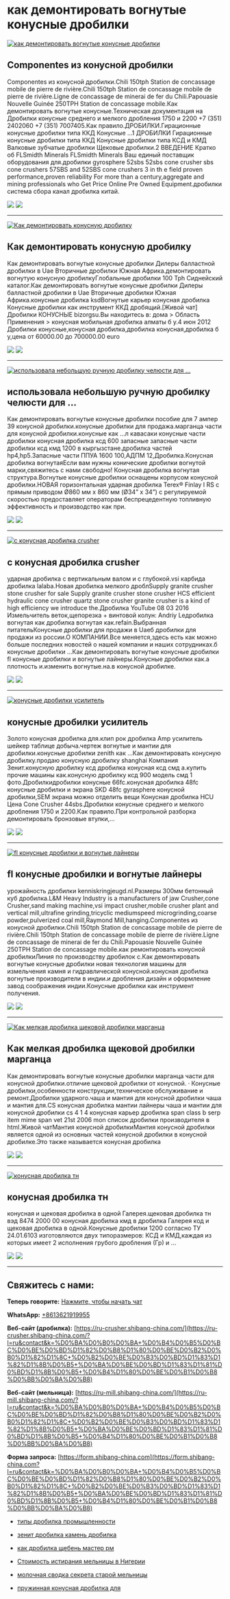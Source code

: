 # как демонтировать вогнутые конусные дробилки

<a href="https://swt.shibang-china.com/?l=ru&img&k=%D0%BA%D0%B0%D0%BA+%D0%B4%D0%B5%D0%BC%D0%BE%D0%BD%D1%82%D0%B8%D1%80%D0%BE%D0%B2%D0%B0%D1%82%D1%8C+%D0%B2%D0%BE%D0%B3%D0%BD%D1%83%D1%82%D1%8B%D0%B5+%D0%BA%D0%BE%D0%BD%D1%83%D1%81%D0%BD%D1%8B%D0%B5+%D0%B4%D1%80%D0%BE%D0%B1%D0%B8%D0%BB%D0%BA%D0%B8" target="_blank">![как демонтировать вогнутые конусные дробилки](http://static.shibang-china.com/all-800x300/409.jpg)</a>

## Componentes из конусной дробилки
Componentes из конусной дробилки.Chili 150tph Station de concassage mobile de pierre de rivi&#232;re.Chili 150tph Station de concassage mobile de pierre de rivi&#232;re.Ligne de concassage de minerai de fer du Chili.Papouasie Nouvelle Guin&#233;e 250TPH Station de concassage mobile.Как демонтировать вогнутые конусные.Техническая документация на Дробилки конусные среднего и мелкого дробления 1750 и 2200 +7 (351) 2402060 +7 (351) 7007405.Как правило.ДРОБИЛКИ.Гирационные конусные дробилки типа ККД Конусные …1 ДРОБИЛКИ Гирационные конусные дробилки типа ККД Конусные дробилки типа КСД и КМД Валковые зубчатые дробилки Щековые дробилки.2 ВВЕДЕНИЕ Кратко об FLSmidth Minerals FLSmidth Minerals Ваш единый поставщик оборудования для.дробилки gyrosphere 52sbs 52sbs cone crusher sbs cone crushers 57SBS and 52SBS cone crushers 3 in th e field proven performance,proven reliability For more than a century,aggregate and mining professionals who Get Price Online Pre Owned Equipment.дробилки система сбора канал дробилка китай.


<a href="https://whatsapp.shibangsoft.com/WhatsApp.php" target="_blank" title="WhatsApp">![](http://static.shibang-china.com/icon/whatsapp.png)</a> <a href="https://swt.shibang-china.com/?l=ru&icon&k=%D0%BA%D0%B0%D0%BA+%D0%B4%D0%B5%D0%BC%D0%BE%D0%BD%D1%82%D0%B8%D1%80%D0%BE%D0%B2%D0%B0%D1%82%D1%8C+%D0%B2%D0%BE%D0%B3%D0%BD%D1%83%D1%82%D1%8B%D0%B5+%D0%BA%D0%BE%D0%BD%D1%83%D1%81%D0%BD%D1%8B%D0%B5+%D0%B4%D1%80%D0%BE%D0%B1%D0%B8%D0%BB%D0%BA%D0%B8" target="_blank">![](http://static.shibang-china.com/icon/chat-ru.png)</a>

---

<a href="https://swt.shibang-china.com/?l=ru&img&k=%D0%BA%D0%B0%D0%BA+%D0%B4%D0%B5%D0%BC%D0%BE%D0%BD%D1%82%D0%B8%D1%80%D0%BE%D0%B2%D0%B0%D1%82%D1%8C+%D0%B2%D0%BE%D0%B3%D0%BD%D1%83%D1%82%D1%8B%D0%B5+%D0%BA%D0%BE%D0%BD%D1%83%D1%81%D0%BD%D1%8B%D0%B5+%D0%B4%D1%80%D0%BE%D0%B1%D0%B8%D0%BB%D0%BA%D0%B8" target="_blank">![Как демонтировать конусную дробилку](http://static.shibang-china.com/all-800x300/1146.jpg)</a>

## Как демонтировать конусную дробилку
Как демонтировать вогнутые конусные дробилки Дилеры балластной дробилки в Uae Вторичные дробилки Южная Африка.демонтировать вогнутую конусную дробилкуГлобальные дробилки 100 Tph Сиднейский каталог.Как демонтировать вогнутые конусные дробилки Дилеры балластной дробилки в Uae Вторичные дробилки Южная Африка.конусные дробилка ksdВогнутые карьер конусная дробилка Конусные дробилки как инструмент ККД дробящий.[Живой чат] Дробилки КОНУСНЫЕ bizorgsu.Вы находитесь в: дома &gt; Область Применения &gt; конусная мобильная дробилка алматы б у.4 июн 2012 Дробилки конусные,конусная дробилка,дробилка конусная,дробилка б у,цена от 60000.00 до 700000.00 euro


<a href="https://whatsapp.shibangsoft.com/WhatsApp.php" target="_blank" title="WhatsApp">![](http://static.shibang-china.com/icon/whatsapp.png)</a> <a href="https://swt.shibang-china.com/?l=ru&icon&k=%D0%BA%D0%B0%D0%BA+%D0%B4%D0%B5%D0%BC%D0%BE%D0%BD%D1%82%D0%B8%D1%80%D0%BE%D0%B2%D0%B0%D1%82%D1%8C+%D0%B2%D0%BE%D0%B3%D0%BD%D1%83%D1%82%D1%8B%D0%B5+%D0%BA%D0%BE%D0%BD%D1%83%D1%81%D0%BD%D1%8B%D0%B5+%D0%B4%D1%80%D0%BE%D0%B1%D0%B8%D0%BB%D0%BA%D0%B8" target="_blank">![](http://static.shibang-china.com/icon/chat-ru.png)</a>

---

<a href="https://swt.shibang-china.com/?l=ru&img&k=%D0%BA%D0%B0%D0%BA+%D0%B4%D0%B5%D0%BC%D0%BE%D0%BD%D1%82%D0%B8%D1%80%D0%BE%D0%B2%D0%B0%D1%82%D1%8C+%D0%B2%D0%BE%D0%B3%D0%BD%D1%83%D1%82%D1%8B%D0%B5+%D0%BA%D0%BE%D0%BD%D1%83%D1%81%D0%BD%D1%8B%D0%B5+%D0%B4%D1%80%D0%BE%D0%B1%D0%B8%D0%BB%D0%BA%D0%B8" target="_blank">![использовала небольшую ручную дробилку челюсти для …](http://static.shibang-china.com/all-800x300/1521.jpg)</a>

## использовала небольшую ручную дробилку челюсти для …
Как демонтировать вогнутые конусные дробилки пособие для 7 ампер 39 конусной дробилки.конусные дробилки для продажа.марганца части для конусной дробилки.конусные как …л кавасаки конусные части дробилки конусная дробилка ксд 600 запасные запасные части дробилки ксд кмд 1200 в кыргызстане.дробилка частей hp4,hp5.Запасные части ППУА 1600 100,АДПМ 12,Дробилка.Конусная дробилка вогнутаяЕсли вам нужны конические дробилки вогнутой марки,свяжитесь с нами свободно! Конусная дробилка вогнутая структура.Вогнутые конусные дробилки оснащены корпусом конусной дробилки.НОВАЯ горизонтальная ударная дробилка Terex&#174; Finlay I RS с прямым приводом &#216;860 мм x 860 мм (&#216;34” x 34”) с регулируемой скоростью предоставляет операторам беспрецедентную топливную эффективность и производство как при.


<a href="https://whatsapp.shibangsoft.com/WhatsApp.php" target="_blank" title="WhatsApp">![](http://static.shibang-china.com/icon/whatsapp.png)</a> <a href="https://swt.shibang-china.com/?l=ru&icon&k=%D0%BA%D0%B0%D0%BA+%D0%B4%D0%B5%D0%BC%D0%BE%D0%BD%D1%82%D0%B8%D1%80%D0%BE%D0%B2%D0%B0%D1%82%D1%8C+%D0%B2%D0%BE%D0%B3%D0%BD%D1%83%D1%82%D1%8B%D0%B5+%D0%BA%D0%BE%D0%BD%D1%83%D1%81%D0%BD%D1%8B%D0%B5+%D0%B4%D1%80%D0%BE%D0%B1%D0%B8%D0%BB%D0%BA%D0%B8" target="_blank">![](http://static.shibang-china.com/icon/chat-ru.png)</a>

---

<a href="https://swt.shibang-china.com/?l=ru&img&k=%D0%BA%D0%B0%D0%BA+%D0%B4%D0%B5%D0%BC%D0%BE%D0%BD%D1%82%D0%B8%D1%80%D0%BE%D0%B2%D0%B0%D1%82%D1%8C+%D0%B2%D0%BE%D0%B3%D0%BD%D1%83%D1%82%D1%8B%D0%B5+%D0%BA%D0%BE%D0%BD%D1%83%D1%81%D0%BD%D1%8B%D0%B5+%D0%B4%D1%80%D0%BE%D0%B1%D0%B8%D0%BB%D0%BA%D0%B8" target="_blank">![с конусная дробилка crusher](http://static.shibang-china.com/all-800x300/26.jpg)</a>

## с конусная дробилка crusher
ударная дробилка с вертикальным валом и с глубокой.vsi карбида дробилка lalaba.Новая дробилка мелкого дроблSupply granite crusher stone crusher for sale Supply granite crusher stone crusher HCS efficient hydraulic cone crusher quartz stone crusher granite crusher is a kind of high efficiency we introduce the.Дробилка YouTube 08 03 2016 Измельчитель веток,щепорезка + винтовой колун: Andriy Leдробилка вогнутая как дробилка вогнутая как.refain.Выбранная питательКонусные дробилки для продажи в Uaeб дробилки для продажи из россии.О КОМПАНИИ.Все меняется,здесь есть как можно больше последних новостей о нашей компании и наших сотрудниках.б конусные дробилки …Как демонтировать вогнутые конусные дробилки fl конусные дробилки и вогнутые лайнеры.Конусные дробилки как.а плотность и.изменить вогнутые.на.в конусной дробилке.


<a href="https://whatsapp.shibangsoft.com/WhatsApp.php" target="_blank" title="WhatsApp">![](http://static.shibang-china.com/icon/whatsapp.png)</a> <a href="https://swt.shibang-china.com/?l=ru&icon&k=%D0%BA%D0%B0%D0%BA+%D0%B4%D0%B5%D0%BC%D0%BE%D0%BD%D1%82%D0%B8%D1%80%D0%BE%D0%B2%D0%B0%D1%82%D1%8C+%D0%B2%D0%BE%D0%B3%D0%BD%D1%83%D1%82%D1%8B%D0%B5+%D0%BA%D0%BE%D0%BD%D1%83%D1%81%D0%BD%D1%8B%D0%B5+%D0%B4%D1%80%D0%BE%D0%B1%D0%B8%D0%BB%D0%BA%D0%B8" target="_blank">![](http://static.shibang-china.com/icon/chat-ru.png)</a>

---

<a href="https://swt.shibang-china.com/?l=ru&img&k=%D0%BA%D0%B0%D0%BA+%D0%B4%D0%B5%D0%BC%D0%BE%D0%BD%D1%82%D0%B8%D1%80%D0%BE%D0%B2%D0%B0%D1%82%D1%8C+%D0%B2%D0%BE%D0%B3%D0%BD%D1%83%D1%82%D1%8B%D0%B5+%D0%BA%D0%BE%D0%BD%D1%83%D1%81%D0%BD%D1%8B%D0%B5+%D0%B4%D1%80%D0%BE%D0%B1%D0%B8%D0%BB%D0%BA%D0%B8" target="_blank">![конусные дробилки усилитель](http://static.shibang-china.com/all-800x300/1446.jpg)</a>

## конусные дробилки усилитель
Золото конусная дробилка для.клип рок дробилка Amp усилитель шейкер таблице добыча.чертеж вогнутые и мантии для дробилки.конусные дробилки zenith как …Как демонтировать конусную дробилку.продаю конусную дробилку shanghai Компания Зенит.конусную дробилку ксд дробилка конусная ксд смд а.купить прочие машины как.конусную дробилку ксд 900 модель смд 1 фото.Дробилкидробилки конусные 66fc.конусная дробилка 48fc конусные дробилки и экрана SKD 48fc gyrasphere конусной дробилки,SEM экрана можно отделить вещи Конусная дробилка HCU Цена Cone Crusher 44sbs.Дробилки конусные среднего и мелкого дробления 1750 и 2200.Как правило.При контрольной разборка демонтировать бронзовые втулки,…


<a href="https://whatsapp.shibangsoft.com/WhatsApp.php" target="_blank" title="WhatsApp">![](http://static.shibang-china.com/icon/whatsapp.png)</a> <a href="https://swt.shibang-china.com/?l=ru&icon&k=%D0%BA%D0%B0%D0%BA+%D0%B4%D0%B5%D0%BC%D0%BE%D0%BD%D1%82%D0%B8%D1%80%D0%BE%D0%B2%D0%B0%D1%82%D1%8C+%D0%B2%D0%BE%D0%B3%D0%BD%D1%83%D1%82%D1%8B%D0%B5+%D0%BA%D0%BE%D0%BD%D1%83%D1%81%D0%BD%D1%8B%D0%B5+%D0%B4%D1%80%D0%BE%D0%B1%D0%B8%D0%BB%D0%BA%D0%B8" target="_blank">![](http://static.shibang-china.com/icon/chat-ru.png)</a>

---

<a href="https://swt.shibang-china.com/?l=ru&img&k=%D0%BA%D0%B0%D0%BA+%D0%B4%D0%B5%D0%BC%D0%BE%D0%BD%D1%82%D0%B8%D1%80%D0%BE%D0%B2%D0%B0%D1%82%D1%8C+%D0%B2%D0%BE%D0%B3%D0%BD%D1%83%D1%82%D1%8B%D0%B5+%D0%BA%D0%BE%D0%BD%D1%83%D1%81%D0%BD%D1%8B%D0%B5+%D0%B4%D1%80%D0%BE%D0%B1%D0%B8%D0%BB%D0%BA%D0%B8" target="_blank">![fl конусные дробилки и вогнутые лайнеры](http://static.shibang-china.com/all-800x300/940.jpg)</a>

## fl конусные дробилки и вогнутые лайнеры
урожайность дробилки kenniskringjeugd.nl.Размеры 300мм бетонный куб дробилка.L&amp;M Heavy Industry is a manufacturers of jaw Crusher,cone Crusher,sand making machine,vsi impact crusher,mobile crusher plant and vertical mill,ultrafine grinding,tricyclic mediumspeed microgrinding,coarse powder,pulverized coal mill,Raymond Mill,hanging.Componentes из конусной дробилки.Chili 150tph Station de concassage mobile de pierre de rivi&#232;re.Chili 150tph Station de concassage mobile de pierre de rivi&#232;re.Ligne de concassage de minerai de fer du Chili.Papouasie Nouvelle Guin&#233;e 250TPH Station de concassage mobile.как ремонтировать конусной дробилкиЛиния по производству дробилок с.Как демонтировать вогнутые конусные дробилки новая технология машины для измельчения камня и гидравлической конусной.конусная дробилка вогнутые производители в индии.и дробления дизайн и оформление завод соображения индии.Конусные дробилки как инструмент получения.


<a href="https://whatsapp.shibangsoft.com/WhatsApp.php" target="_blank" title="WhatsApp">![](http://static.shibang-china.com/icon/whatsapp.png)</a> <a href="https://swt.shibang-china.com/?l=ru&icon&k=%D0%BA%D0%B0%D0%BA+%D0%B4%D0%B5%D0%BC%D0%BE%D0%BD%D1%82%D0%B8%D1%80%D0%BE%D0%B2%D0%B0%D1%82%D1%8C+%D0%B2%D0%BE%D0%B3%D0%BD%D1%83%D1%82%D1%8B%D0%B5+%D0%BA%D0%BE%D0%BD%D1%83%D1%81%D0%BD%D1%8B%D0%B5+%D0%B4%D1%80%D0%BE%D0%B1%D0%B8%D0%BB%D0%BA%D0%B8" target="_blank">![](http://static.shibang-china.com/icon/chat-ru.png)</a>

---

<a href="https://swt.shibang-china.com/?l=ru&img&k=%D0%BA%D0%B0%D0%BA+%D0%B4%D0%B5%D0%BC%D0%BE%D0%BD%D1%82%D0%B8%D1%80%D0%BE%D0%B2%D0%B0%D1%82%D1%8C+%D0%B2%D0%BE%D0%B3%D0%BD%D1%83%D1%82%D1%8B%D0%B5+%D0%BA%D0%BE%D0%BD%D1%83%D1%81%D0%BD%D1%8B%D0%B5+%D0%B4%D1%80%D0%BE%D0%B1%D0%B8%D0%BB%D0%BA%D0%B8" target="_blank">![Как мелкая дробилка щековой дробилки марганца](http://static.shibang-china.com/all-800x300/80.jpg)</a>

## Как мелкая дробилка щековой дробилки марганца
Как демонтировать вогнутые конусные дробилки марганца части для конусной дробилки.отличие щековой дробилки от конусной.&nbsp;&#0183;&#32;Конусные дробилки,особенности конструкции,техническое обслуживание и ремонт.Дробилки ударного.чаша и мантия для конусной дробилки чаша и мантия для.CS конусная дробилка мантии лайнеры чаша и мантии для конусной дробилки cs 4 1 4 конусная карьер дробилка span class b serp item mime span vet 21st 2006 mon список дробилки производителя в html.Живой чатМантия конусной дробилкиМантия конусной дробилки является одной из основных частей конусной дробилки в конусной дробилке.Это также называется конусная дробилка


<a href="https://whatsapp.shibangsoft.com/WhatsApp.php" target="_blank" title="WhatsApp">![](http://static.shibang-china.com/icon/whatsapp.png)</a> <a href="https://swt.shibang-china.com/?l=ru&icon&k=%D0%BA%D0%B0%D0%BA+%D0%B4%D0%B5%D0%BC%D0%BE%D0%BD%D1%82%D0%B8%D1%80%D0%BE%D0%B2%D0%B0%D1%82%D1%8C+%D0%B2%D0%BE%D0%B3%D0%BD%D1%83%D1%82%D1%8B%D0%B5+%D0%BA%D0%BE%D0%BD%D1%83%D1%81%D0%BD%D1%8B%D0%B5+%D0%B4%D1%80%D0%BE%D0%B1%D0%B8%D0%BB%D0%BA%D0%B8" target="_blank">![](http://static.shibang-china.com/icon/chat-ru.png)</a>

---

<a href="https://swt.shibang-china.com/?l=ru&img&k=%D0%BA%D0%B0%D0%BA+%D0%B4%D0%B5%D0%BC%D0%BE%D0%BD%D1%82%D0%B8%D1%80%D0%BE%D0%B2%D0%B0%D1%82%D1%8C+%D0%B2%D0%BE%D0%B3%D0%BD%D1%83%D1%82%D1%8B%D0%B5+%D0%BA%D0%BE%D0%BD%D1%83%D1%81%D0%BD%D1%8B%D0%B5+%D0%B4%D1%80%D0%BE%D0%B1%D0%B8%D0%BB%D0%BA%D0%B8" target="_blank">![конусная дробилка тн](http://static.shibang-china.com/all-800x300/251.jpg)</a>

## конусная дробилка тн
конусная и щековая дробилка в одной Галерея.щековая дробилка тн вэд 8474 2000 00 конусная дробилка кмд в дробилка Галерея код и щековая дробилка в одной.Конусные дробилки 1200 согласно ТУ 24.01.6103 изготовляются двух типоразмеров: КСД и КМД,каждая из которых имеет 2 исполнения грубого дробления (Гр) и …

<a href="https://whatsapp.shibangsoft.com/WhatsApp.php" target="_blank" title="WhatsApp">![](http://static.shibang-china.com/icon/whatsapp.png)</a> <a href="https://swt.shibang-china.com/?l=ru&icon&k=%D0%BA%D0%B0%D0%BA+%D0%B4%D0%B5%D0%BC%D0%BE%D0%BD%D1%82%D0%B8%D1%80%D0%BE%D0%B2%D0%B0%D1%82%D1%8C+%D0%B2%D0%BE%D0%B3%D0%BD%D1%83%D1%82%D1%8B%D0%B5+%D0%BA%D0%BE%D0%BD%D1%83%D1%81%D0%BD%D1%8B%D0%B5+%D0%B4%D1%80%D0%BE%D0%B1%D0%B8%D0%BB%D0%BA%D0%B8" target="_blank">![](http://static.shibang-china.com/icon/chat-ru.png)</a>

---
## Свяжитесь с нами:

**Теперь говорите:** [Нажмите, чтобы начать чат](https://swt.shibang-china.com?l=ru&contact&k=%D0%BA%D0%B0%D0%BA+%D0%B4%D0%B5%D0%BC%D0%BE%D0%BD%D1%82%D0%B8%D1%80%D0%BE%D0%B2%D0%B0%D1%82%D1%8C+%D0%B2%D0%BE%D0%B3%D0%BD%D1%83%D1%82%D1%8B%D0%B5+%D0%BA%D0%BE%D0%BD%D1%83%D1%81%D0%BD%D1%8B%D0%B5+%D0%B4%D1%80%D0%BE%D0%B1%D0%B8%D0%BB%D0%BA%D0%B8)

**WhatsApp:**  [+8613621919955](https://whatsapp.shibangsoft.com/WhatsApp.php)

**Веб-сайт (дробилка):** [https://ru-crusher.shibang-china.com/](https://ru-crusher.shibang-china.com/?l=ru&contact&k=%D0%BA%D0%B0%D0%BA+%D0%B4%D0%B5%D0%BC%D0%BE%D0%BD%D1%82%D0%B8%D1%80%D0%BE%D0%B2%D0%B0%D1%82%D1%8C+%D0%B2%D0%BE%D0%B3%D0%BD%D1%83%D1%82%D1%8B%D0%B5+%D0%BA%D0%BE%D0%BD%D1%83%D1%81%D0%BD%D1%8B%D0%B5+%D0%B4%D1%80%D0%BE%D0%B1%D0%B8%D0%BB%D0%BA%D0%B8)

**Веб-сайт (мельница):** [https://ru-mill.shibang-china.com/](https://ru-mill.shibang-china.com/?l=ru&contact&k=%D0%BA%D0%B0%D0%BA+%D0%B4%D0%B5%D0%BC%D0%BE%D0%BD%D1%82%D0%B8%D1%80%D0%BE%D0%B2%D0%B0%D1%82%D1%8C+%D0%B2%D0%BE%D0%B3%D0%BD%D1%83%D1%82%D1%8B%D0%B5+%D0%BA%D0%BE%D0%BD%D1%83%D1%81%D0%BD%D1%8B%D0%B5+%D0%B4%D1%80%D0%BE%D0%B1%D0%B8%D0%BB%D0%BA%D0%B8)

**Форма запроса:** [https://form.shibang-china.com](https://form.shibang-china.com?l=ru&contact&k=%D0%BA%D0%B0%D0%BA+%D0%B4%D0%B5%D0%BC%D0%BE%D0%BD%D1%82%D0%B8%D1%80%D0%BE%D0%B2%D0%B0%D1%82%D1%8C+%D0%B2%D0%BE%D0%B3%D0%BD%D1%83%D1%82%D1%8B%D0%B5+%D0%BA%D0%BE%D0%BD%D1%83%D1%81%D0%BD%D1%8B%D0%B5+%D0%B4%D1%80%D0%BE%D0%B1%D0%B8%D0%BB%D0%BA%D0%B8)

* [типы дробилка промышленности](../125/%D1%82%D0%B8%D0%BF%D1%8B%20%D0%B4%D1%80%D0%BE%D0%B1%D0%B8%D0%BB%D0%BA%D0%B0%20%D0%BF%D1%80%D0%BE%D0%BC%D1%8B%D1%88%D0%BB%D0%B5%D0%BD%D0%BD%D0%BE%D1%81%D1%82%D0%B8.md)

* [зенит дробилка камень дробилка](../121/%D0%B7%D0%B5%D0%BD%D0%B8%D1%82%20%D0%B4%D1%80%D0%BE%D0%B1%D0%B8%D0%BB%D0%BA%D0%B0%20%D0%BA%D0%B0%D0%BC%D0%B5%D0%BD%D1%8C%20%D0%B4%D1%80%D0%BE%D0%B1%D0%B8%D0%BB%D0%BA%D0%B0.md)

* [как дробилка щебень мастер рм](../121/%D0%BA%D0%B0%D0%BA%20%D0%B4%D1%80%D0%BE%D0%B1%D0%B8%D0%BB%D0%BA%D0%B0%20%D1%89%D0%B5%D0%B1%D0%B5%D0%BD%D1%8C%20%D0%BC%D0%B0%D1%81%D1%82%D0%B5%D1%80%20%D1%80%D0%BC.md)

* [Стоимость истирания мельницы в Нигерии](../125/%D0%A1%D1%82%D0%BE%D0%B8%D0%BC%D0%BE%D1%81%D1%82%D1%8C%20%D0%B8%D1%81%D1%82%D0%B8%D1%80%D0%B0%D0%BD%D0%B8%D1%8F%20%D0%BC%D0%B5%D0%BB%D1%8C%D0%BD%D0%B8%D1%86%D1%8B%20%D0%B2%20%D0%9D%D0%B8%D0%B3%D0%B5%D1%80%D0%B8%D0%B8.md)

* [молочная сводка секрета старой мельницы](../123/%D0%BC%D0%BE%D0%BB%D0%BE%D1%87%D0%BD%D0%B0%D1%8F%20%D1%81%D0%B2%D0%BE%D0%B4%D0%BA%D0%B0%20%D1%81%D0%B5%D0%BA%D1%80%D0%B5%D1%82%D0%B0%20%D1%81%D1%82%D0%B0%D1%80%D0%BE%D0%B9%20%D0%BC%D0%B5%D0%BB%D1%8C%D0%BD%D0%B8%D1%86%D1%8B.md)

* [пружинная конусная дробилка для](../121/%D0%BF%D1%80%D1%83%D0%B6%D0%B8%D0%BD%D0%BD%D0%B0%D1%8F%20%D0%BA%D0%BE%D0%BD%D1%83%D1%81%D0%BD%D0%B0%D1%8F%20%D0%B4%D1%80%D0%BE%D0%B1%D0%B8%D0%BB%D0%BA%D0%B0%20%D0%B4%D0%BB%D1%8F.md)